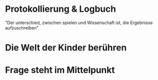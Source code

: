 # Protokollierung & Logbuch

"Der unterschied, zwischen spielen und Wissenschaft ist, die Ergebnisse aufzuschreiben"


# Die Welt der Kinder berühren

# Frage steht im Mittelpunkt
